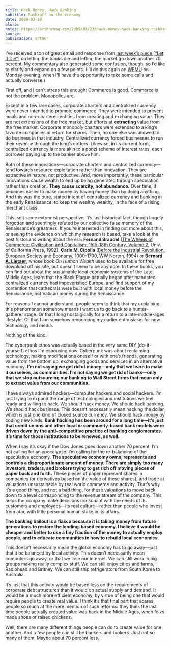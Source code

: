```yaml
---
title: Hack Money, Hack Banking
subtitle: Rushkoff on the economy
date: 2009-03-19
blurb:
notes: https://arthurmag.com/2009/03/23/hack-money-hack-banking-rushkoff-on-the-economy/
source:
publication: arthur
---
```


I’ve received a ton of great email and response from [last week’s piece \[“Let It Die”\]](http://bit.ly/14lo7S) on letting the banks die and letting the market go down another 70 percent. My commentary also generated some confusion, though, so I’d like to clarify and expand on a few points. (I’ll do this again on [WFMU](http://www.wfmu.org/schedule#RK) on Monday evening, when I’ll have the opportunity to take some calls and actually converse.)

First off, and I can’t stress this enough: Commerce is good. Commerce is not the problem. Monopolies are.

Except in a few rare cases, corporate charters and centralized currency were never intended to promote commerce. They were intended to prevent locals and non-chartered entities from creating and exchanging value. They are not extensions of the free market, but efforts at **extracting** value from the free market. Corporate monopoly charters were extended to a king’s favorite companies in return for shares. Then, no one else was allowed to do business in that industry. Centralized currency forced businesses to run their revenue through the king’s coffers. Likewise, in its current form, centralized currency is more akin to a ponzi scheme of interest rates, each borrower paying up to the banker above him.

Both of these innovations—corporate charters and centralized currency—tend towards resource exploitation rather than innovation. They are extractive in nature, not productive. And, more importantly, these particular innovations cause wealth to end up being generated through speculation rather than creation. **They cause scarcity, not abundance.** Over time, it becomes easier to make money by having money than by doing anything. And this was the pure, stated intent of centralized currency and banking in the early Renaissance: to keep the wealthy wealthy, in the face of a rising merchant class.

This isn’t some extremist perspective. It’s just historical fact, though largely forgotten and seemingly refuted by our collective false memory of the Renaissance’s greatness. If you’re interested in finding out more about this, or seeing the evidence on which my research is based, take a look at the best historians writing about the era: **Fernand Braudel** ([The Wheels of Commerce: Civilization and Capitalism: 15th-18th Century, Volume 2](http://www.amazon.com/gp/product/0520081153?ie=UTF8&tag=barbelith&linkCode=as2&camp=1789&creative=390957&creativeASIN=0520081153), Univ. of California Press, 1992), **Carlo M. Cipolla** ([Before the Industrial Revolution: European Society and Economy, 1000-1700](http://www.amazon.com/gp/product/0393311988?ie=UTF8&tag=barbelith&linkCode=as2&camp=1789&creative=390957&creativeASIN=0393311988), WW Norton, 1994) or [**Bernard A. Lietaer**](http://www.lietaer.com/), whose book _On Human Wealth_ used to be available for free download off his site, but doesn’t seem to be anymore. In these books, you can find out about the sustainable local economic systems of the Late Middle Ages, learn that the Black Plague actually began after mandated centralized currency had impoverished Europe, and find support of my contention that cathedrals were built with local money before the Renaissance, not Vatican money during the Renaissance.

For reasons I cannot understand, people seem to think that my explaining this phenomenon somehow means I want us to go back to a hunter-gatherer stage. Or that I long nostalgically for a return to a late-middle-ages lifestyle. Or that I am somehow renouncing my earlier enthusiasm for new technology and media.

Nothing of the kind.

The cyberpunk ethos was actually based in the very same DIY (do-it-yourself) ethos I’m espousing now. Cyberpunk was about reclaiming technology, making modifications oneself or with one’s friends, generating value from the bottom up, exchanging goods and services in an alternative economy. **I’m not saying we get rid of money—only that we learn to make it ourselves, as communities. I’m not saying we get rid of banks—only that we stop outsourcing our banking to Wall Street firms that mean only to extract value from our communities.**

I have always admired hackers—computer hackers and social hackers. I’m just trying to expand the range of technologies and institutions we feel ready and willing to hack. We should hack money. We should hack banking. We should hack business. This doesn’t necessarily mean hacking the dollar, which is just one kind of closed source currency. We should hack money by coding new kinds. **Bank hacking has been around for a long time—it’s just that credit unions and other local or community-based bank models were driven down by the anti-competitive practice of banking conglomerates. It’s time for those institutions to be renewed, as well.**

When I say it’s okay if the Dow Jones goes down another 70 percent, I’m not calling for an apocalypse. I’m calling for the re-balancing of the speculative economy. **The speculative economy owns, represents and controls a disproportionate amount of money. There are simply too many investors, traders, and brokers trying to get rich off moving pieces of paper back and forth.** These pieces of paper represent shares in companies (or derivatives based on the value of these shares), and trade at valuations unsustainable by real world commerce and activity. That’s why it’s a good thing, and not a bad thing, for these valuations to move back down to a level corresponding to the revenue stream of the company. This helps the company make decisions consonant with the needs of its customers and employees—its real culture—rather than people who invest from afar, with little personal human stake in its affairs.

**The banking bailout is a fiasco because it is taking money from future generations to restore the lending-based economy. I believe it would be cheaper and better to use a tiny fraction of the money to actually employ people, and to educate communities in how to rebuild local economies.**

This doesn’t necessarily mean the global economy has to go away—just that it be balanced by local activity. This doesn’t necessarily mean computers go away, or that we lose our internet. We can still work in big groups making really complex stuff. We can still enjoy cities and farms, Radiohead and Britney. We can still ship refrigerators from South Korea to Australia.

It’s just that this activity would be based less on the requirements of corporate debt structures than it would on actual supply and demand. It would be a much more efficient economy, by virtue of being one that would require people to create real value. I think it’s that final part that scares people so much at the mere mention of such reforms: they think the last time people actually created value was back in the Middle Ages, when folks made shoes or raised chickens.

Well, there are many different things people can do to create value for one another. And a few people can still be bankers and brokers. Just not so many of them. Maybe about 70 percent less.
